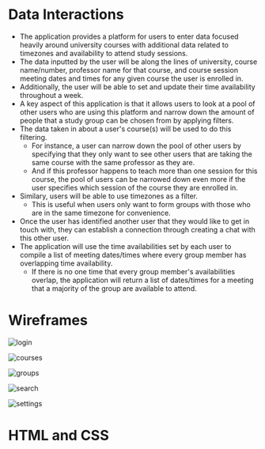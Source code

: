 # Data Interactions


- The application provides a platform for users to enter data focused heavily around university courses with additional data related to timezones and availability to attend study sessions. 
- The data inputted by the user will be along the lines of university, course name/number, professor name for that course, and course session meeting dates and times for any given course the user is enrolled in.
- Additionally, the user will be able to set and update their time availability throughout a week. 
- A key aspect of this application is that it allows users to look at a pool of other users who are using this platform and narrow down the amount of people that a study group can be chosen from by applying filters. 
- The data taken in about a user's course(s) will be used to do this filtering. 
  - For instance, a user can narrow down the pool of other users by specifying that they only want to see other users that are taking the same course with the same professor as they are. 
  - And if this professor happens to teach more than one session for this course, the pool of users can be narrowed down even more if the user specifies which session of the course they are enrolled in. 
- Similary, users will be able to use timezones as a filter. 
  - This is useful when users only want to form groups with those who are in the same timezone for convenience. 
- Once the user has identified another user that they would like to get in touch with, they can establish a connection through creating a chat with this other user. 
- The application will use the time availabilities set by each user to compile a list of meeting dates/times where every group member has overlapping time availability.
  - If there is no one time that every group member's availabilities overlap, the application will return a list of dates/times for a meeting that a majority of the group are available to attend.

# Wireframes


![login](../../images/login_page.png)

![courses](../../images/courses_page.png)

![groups](../../images/groups_page.png)

![search](../../images/search_page.png)

![settings](../../images/settings_page.png)

# HTML and CSS

